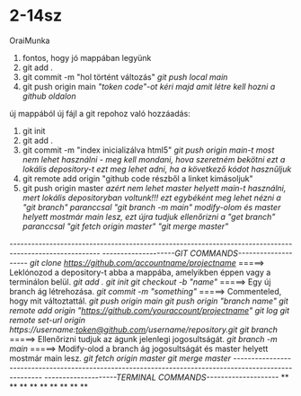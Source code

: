 # 2-14sz
OraiMunka
1. fontos, hogy jó mappában legyünk
2. git add .
3. git commit -m "hol történt változás"
*git push local main*
4. git push origin main
*"token code"-ot kéri majd amit létre kell hozni a github oldalon*


új mappából új fájl a git repohoz való hozzáadás:
1. git init
2. git add .
3. git commit -m "index inicializálva html5"
  *git push origin main-t most nem lehet használni - meg kell mondani, hova szeretném bekötni ezt a lokális depository-t*
  *ezt meg lehet adni, ha a következő kódot hasznűljuk*
4. git remote add origin "github code részből a linket kimásoljuk"
5. git push origin master *azért nem lehet master helyett main-t használni, mert lokális depositoryban voltunk!!!*
   *ezt egybéként meg lehet nézni a "git branch" paranccsal*
   *"git branch -m main" modify-olom és master helyett mostmár main lesz, ezt újra tudjuk ellenőrizni a "get branch" paranccsal*
   *"git fetch origin master"*
   *"git merge master"*

*-------------------------------------------------------------------------------------------------------*
*--------------------GIT COMMANDS--------------------*
*git clone https://github.com/accountname/projectname* =====> Leklónozod a depository-t abba a mappába, amelyikben éppen vagy a terminálon belül.
*git add .*
*git init*
*git checkout -b "name"* =====> Egy új branch ág létrehozása.
*git commit -m "something"* =====> Commenteled, hogy mit változtattál.
*git push origin main*
*git push origin "branch name"*
*git remote add origin "https://github.com/youraccount/projectname"*
*git log*
*git remote set-url origin https://username:token@github.com/username/repository.git*
*git branch* =====> Ellenőrizni tudjuk az águnk jelenlegi jogosultságát.
*git branch -m main* =====> Modify-olod a branch ág jogosultságát és master helyett mostmár main lesz.
*git fetch origin master*
*git merge master*
*-------------------------------------------------------------------------------------------------------*
*--------------------TERMINAL COMMANDS--------------------*
**
**
**
**
**
**
**
**
**
